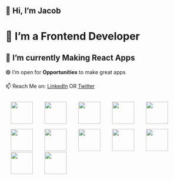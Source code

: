 ## 👋 Hi, I’m Jacob

# 👀 I’m a Frontend Developer

## 🌱 I’m currently Making React Apps

🟢 I’m open for <b>Opportunities</b> to make great apps

📫 Reach Me on: [LinkedIn](https://www.linkedin.com/in/jacob-dmn/) OR [Twitter](http://twitter.com/JacobDmn)


<img src="https://cdn1.iconfinder.com/data/icons/logotypes/32/badge-html-5-512.png" style="width: 60px;max-width: 100%;margin: 1em;" />     <img src="https://cdn1.iconfinder.com/data/icons/logotypes/32/badge-css-3-512.png" style="width: 60px;max-width: 100%;margin-inline: 1em;" />     <img src="https://cdn4.iconfinder.com/data/icons/logos-and-brands/512/187_Js_logo_logos-512.png" style="width: 60px;max-width: 100%;margin-inline: 1em;" />     <img src="https://cdn4.iconfinder.com/data/icons/logos-3/600/React.js_logo-512.png" style="width: 60px;max-width: 100%;margin-inline: 1em;" />     <img src="https://pics.freeicons.io/uploads/icons/png/9818154791551942292-512.png" style="width: 60px;max-width: 100%;margin-inline: 1em;" />     <img src="https://cdn4.iconfinder.com/data/icons/logos-and-brands/512/288_Sass_logo-512.png" style="width: 60px;max-width: 100%;margin-inline: 1em;" />     <img src="https://pics.freeicons.io/uploads/icons/png/19681752361536207300-512.png" style="width: 60px;max-width: 100%;margin-inline: 1em;" />     <img src="https://pics.freeicons.io/uploads/icons/png/14678610731551953708-512.png" style="width: 60px;max-width: 100%;margin-inline: 1em;" />     <img src="https://pics.freeicons.io/uploads/icons/png/9259630901552037068-512.png" style="width: 60px;max-width: 100%;margin-inline: 1em;" />     <img src="https://pics.freeicons.io/uploads/icons/png/9374299221540553610-512.png" style="width: 60px;max-width: 100%;margin-inline: 1em;" />     <img src="https://pics.freeicons.io/uploads/icons/png/15322994111536130228-512.png" style="width: 60px;max-width: 100%;margin-inline: 1em;" />     <img src="https://pics.freeicons.io/uploads/icons/png/9133229011551942629-512.png" style="width: 60px;max-width: 100%;margin-inline: 1em;" />
